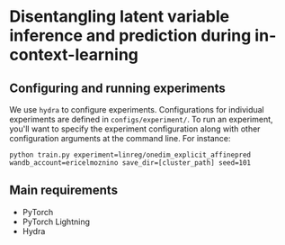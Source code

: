# Disentangling latent variable inference and prediction during in-context-learning

## Configuring and running experiments

We use `hydra` to configure experiments. Configurations for individual experiments are defined in `configs/experiment/`. To run an experiment, you'll want to specify the experiment configuration along with other configuration arguments at the command line. For instance:

```python train.py experiment=linreg/onedim_explicit_affinepred wandb_account=ericelmoznino save_dir=[cluster_path] seed=101```

## Main requirements
- PyTorch
- PyTorch Lightning
- Hydra